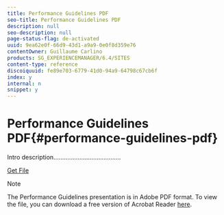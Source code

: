 ```yaml
---
title: Performance Guidelines PDF
seo-title: Performance Guidelines PDF
description: null
seo-description: null
page-status-flag: de-activated
uuid: 9ea62e0f-66d9-43d1-a9a9-0e0f8d359e76
contentOwner: Guillaume Carlino
products: SG_EXPERIENCEMANAGER/6.4/SITES
content-type: reference
discoiquuid: fe89e703-6779-41d0-94a9-64798c67cb6f
index: y
internal: n
snippet: y
---
```


# Performance Guidelines PDF{#performance-guidelines-pdf}

Intro description.......................................

[Get File](assets/aem_6_2_performanceguidelines.pdf)

>[!NOTE]
>
>The Performance Guidelines presentation is in Adobe PDF format. To view the file, you can download a free version of Acrobat Reader [here](https://get.adobe.com/reader/).

